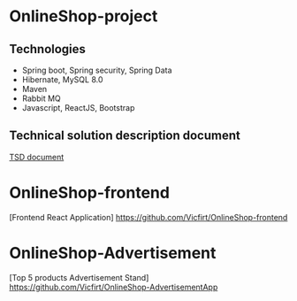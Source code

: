 # OnlineShop-project
## Technologies 
* Spring boot, Spring security, Spring Data
* Hibernate, MySQL 8.0
* Maven
* Rabbit MQ
* Javascript, ReactJS, Bootstrap

## Technical solution description document 
[TSD document](https://docs.google.com/document/d/1Ju2wRFIyx3V42CNMQKIQZXarrhkzwbu4haD2mY8EJvg/edit?usp=sharing)

# OnlineShop-frontend
[Frontend React Application] https://github.com/Vicfirt/OnlineShop-frontend

# OnlineShop-Advertisement
[Top 5 products Advertisement Stand] https://github.com/Vicfirt/OnlineShop-AdvertisementApp
